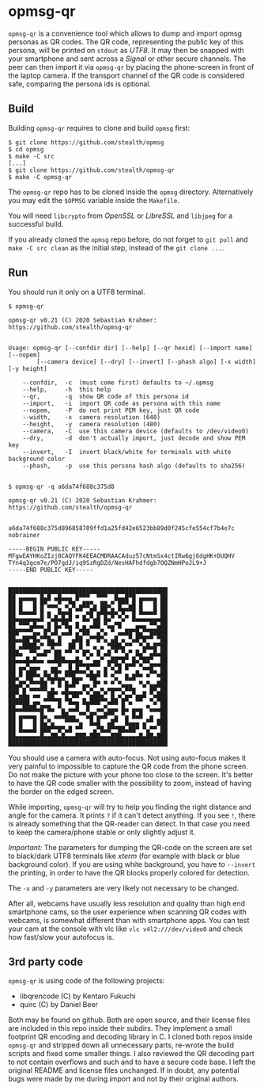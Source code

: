 opmsg-qr
========

`opmsg-qr` is a convenience tool which allows to dump and import opmsg
personas as QR codes. The QR code, representing the public key of this
persona, will be printed on `stdout` as *UTF8*. It may then be snapped with
your smartphone and sent across a *Signal* or other secure channels. The
peer can then import it via `opmsg-qr` by placing the phone-screen in front
of the laptop camera.
If the transport channel of the QR code is considered safe, comparing
the persona ids is optional.

Build
-----

Building `opmsg-qr` requires to clone and build `opmsg` first:

```
$ git clone https://github.com/stealth/opmsg
$ cd opmsg
$ make -C src
[...]
$ git clone https://github.com/stealth/opmsg-qr
$ make -C opmsg-qr
```

The `opmsg-qr` repo has to be cloned inside the `opmsg` directory.
Alternatively you may edit the `$OPMSG` variable inside the `Makefile`.

You will need `libcrypto` from *OpenSSL* or *LibreSSL* and `libjpeg` for a
successful build.

If you already cloned the `opmsg` repo before, do not forget to `git pull`
and `make -C src clean` as the initial step, instead of the `git clone ...`.

Run
---

You should run it only on a UTF8 terminal.

```
$ opmsg-qr

opmsg-qr v0.21 (C) 2020 Sebastian Krahmer: https://github.com/stealth/opmsg-qr


Usage: opmsg-qr [--confdir dir] [--help] [--qr hexid] [--import name] [--nopem]
		[--camera device] [--dry] [--invert] [--phash algo] [-x width] [-y height]

	--confdir,	-c	(must come first) defaults to ~/.opmsg
	--help,		-h	this help
	--qr, 		-q	show QR code of this persona id
	--import,	-i	import QR code as persona with this name
	--nopem,	-P	do not print PEM key, just QR code
	--width,	-x	camera resolution (640)
	--height,	-y	camera resolution (480)
	--camera,	-C	use this camera device (defaults to /dev/video0)
	--dry,		-d	don't actually import, just decode and show PEM key
	--invert,	-I	invert black/white for terminals with white background color
	--phash,	-p	use this persona hash algo (defaults to sha256)


$ opmsg-qr -q a6da74f688c375d8

opmsg-qr v0.21 (C) 2020 Sebastian Krahmer: https://github.com/stealth/opmsg-qr


a6da74f688c375d896858709ffd1a25fd42e6523bb89d0f245cfe554cf7b4e7c nobrainer

-----BEGIN PUBLIC KEY-----
MFgwEAYHKoZIzj0CAQYFK4EEACMDRAACAduz57cNtmSx4ctIRw6gj6dgHK+DUQHV
TYn4q3gcm7e/PO7gdJ/iq9SzRgDZd/NesHAFhdfdgb7OQZNmHPoJL9+J
-----END PUBLIC KEY-----


█████████████████████████████████████████████
██ ▄▄▄▄▄ █▄█ ▄█▄▄▄ █▀▀▀  ▀▀▀  █▄▄█▀█ ▄▄▄▄▄ ██
██ █   █ █▀▄▄▄▀ ▄▀█ ▄██▀▄ ██▄▀ █▀▀▄█ █   █ ██
██ █▄▄▄█ █ ▄  █▄▄█ ▀▀ ▄█▀▄██▄█▄▀█▀▀█ █▄▄▄█ ██
██▄▄▄▄▄▄▄█ ▀▄█▄█▄█ ▀ █▄▀▄█ █▄▀ ▀▄▀ █▄▄▄▄▄▄▄██
██ ▀▀▀▄█▄▄ █ █▄▀█▄ █ ▄ ▄██ ▀▄▄▀█    ▄▄▄ ▀▀▄██
███▀▀▀▀▄▄ █▀▄█ ▄▄█ ▄▀██  ▄▀▄ ▀ ▄▄██▀█▄▀▀█████
██▄▄██▀█▄▀▀█▄ █   ▄██ ▄▀▀█▀▄ ▄█ ▄ ▀▄█▀█▀▀ ▀██
██ ▄████▄▀ ▀█▀▀  ██ █ ▀ ▄ ▄ ▀███▄▀▀  ▀▄█▄█▀██
███▄  ▀▀▄▄█▀ ██ ▀▀ ▀ █▀▄ █ ▄█ ▀ ▀▄▀ █▄▀ ▄█▄██
██▄▄▄█▄█▄▄ ▄▄███▄▄▄█▄ ▀ ▄▄▀ ▄██▀█▀ █▄▀██▀  ██
██ ▄▄▀▄▄▄   ▄▄▀  █ █▀▀█▀▀▀ ▄▀▄▀█ █▀▀ ▀▄▄█▀▀██
██ █ ███▄ █▄▀█▀ ███▀▀▀▄█▄█ █ ▄▀▀ ▄ ▄█▄ ▄▀▀▄██
██▀▄▄▀█▄▄█▄▀█▀█▀▄ ██▀  ▀█▄ ▄ ▄▀▄ ▀▀▀ ▄ ▄  ▄██
███▀▄▀▄▄▄██ ▄ ▀ █▀▀  █▀▄▀ ▄ ▄▄▄▄▀██▄  ▀ ██▀██
██▀▄█▄ ▄▄  ██▀ ▀█▀██▀ ▀▄██▄▀ █ ▄▀▄▄▀▄▄█ ▀▄███
██████ ▄▄ ▀▀▀▀█ ▀█▄▄ █▄███▀▀▄██ █▀▄ ▀▀  ▀▄▀██
██▄▄████▄█▀█▄ ▀▄ ▄▄█  █  ▄▄▀▄▄▄ █▄ ▄▄▄ ▀▄▄▄██
██ ▄▄▄▄▄ █▄  ▄▄██▄▄ ▀▀▄█▀▄▄█▀▀▄ ▀▄ █▄█  ▄  ██
██ █   █ █▄▀▄   ▀▀▀▀▄  █▄█  ▄█▀  █▄▄▄ ▄▀▀ ███
██ █▄▄▄█ ███▀▀█▀▄█ ▀▀   ▄▀█▄█▀▀██▄██▀ ▀▄▀▀ ██
██▄▄▄▄▄▄▄█▄▄██▄█▄▄▄███▄███▄▄▄███▄▄▄▄▄█▄██▄███
█████████████████████████████████████████████

```

You should use a camera with auto-focus. Not using auto-focus makes it very
painful to impossible to capture the QR code from the phone screen. Do not make
the picture with your phone too close to the screen. It's better to have the QR
code smaller with the possibility to zoom, instead of having the
border on the edged screen.

While importing, `opmsg-qr` will try to help you finding the right distance
and angle for the camera. It prints `?` if it can't detect anything. If you
see `!`, there is already something that the QR-reader can detect. In that case
you need to keep the camera/phone stable or only slightly adjust it.

*Important:* The parameters for dumping the QR-code on the screen are set to black/dark
UTF8 terminals like *xterm* (for example with black or blue background color).
If you are using white background, you have to `--invert` the printing,
in order to have the QR blocks properly colored for detection.

The `-x` and `-y` parameters are very likely not necessary to be changed.

After all, webcams have usually less resolution and quality than high end
smartphone cams, so the user experience when scanning QR codes with webcams,
is somewhat different than with smartphone apps. You can test your cam
at the console with vlc like `vlc v4l2:///dev/video0` and check how fast/slow
your autofocus is.


3rd party code
--------------

`opmsg-qr` is using code of the following projects:

* libqrencode (C) by Kentaro Fukuchi
* quirc (C) by Daniel Beer

Both may be found on github. Both are open source, and their license files are
included in this repo inside their subdirs. They implement a small footprint
QR encoding and decoding library in C. I cloned both repos inside `opmsg-qr`
and stripped down all unnecessary parts, re-wrote the build scripts and fixed
some smaller things. I also reviewed the QR decoding part to not contain overflows
and such and to have a secure code base.
I left the original README and license files unchanged. If in doubt, any potential
bugs were made by me during import and not by their original authors.


